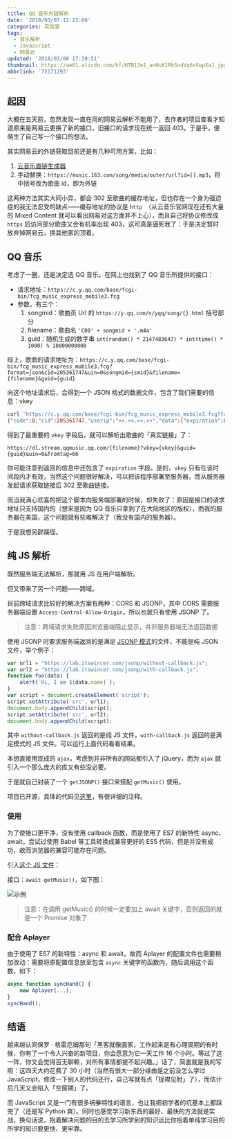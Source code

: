 ```yaml
---
title: QQ 音乐外链解析
date: '2018/03/07 12:23:06'
categories: 实验室
tags:
  - 音乐解析
  - Javascript
  - 网易云
updated: '2018/03/08 17:39:51'
thumbnail: https://ae01.alicdn.com/kf/HTB13e1_anHuK1RkSndVq6xVwpXaJ.jpg
abbrlink: '72171293'
---
```


## 起因

大概在五天前，忽然发现一直在用的网易云解析不能用了，去作者的项目查看才知道原来是网易云更换了新的接口，旧接口的请求现在统一返回 403。于是乎，便萌生了自己写一个接口的想法。<!-- more -->

其实网易云的外链获取目前还是有几种可用方案，比如：

1. [云音乐直链生成器](https://m1.jixun.moe/)
2. 手动替换：`https://music.163.com/song/media/outer/url?id=[].mp3`，将中括号改为歌曲 id，即为外链

这两种方法其实大同小异，都会 302 至歌曲的缓存地址，但也存在一个身为强迫症的我无法忍受的缺点——缓存地址的协议是 `http `（从云音乐官网现在还有大量的 Mixed Content 就可以看出网易对这方面并不上心），而且自己将协议修改成 `https` 后访问部分歌曲又会有机率出现 403，这可真是逼死我了：于是决定暂时放弃掉网易云，换其他家的顶着。

## QQ 音乐

考虑了一圈，还是决定选 QQ 音乐。在网上也找到了 QQ 音乐所提供的接口：

- 请求地址：`https://c.y.qq.com/base/fcgi-bin/fcg_music_express_mobile3.fcg`
- 参数，有三个：
  1. songmid：歌曲页 Url 的 `https://y.qq.com/n/yqq/song/{}.html` 括号部分
  2. filename：歌曲名 `'C00' + songmid + '.m4a' `
  3. guid：随机生成的数字串 `int(random() * 2147483647) * int(time() * 1000) % 10000000000`

综上，歌曲的请求地址为：`https://c.y.qq.com/base/fcgi-bin/fcg_music_express_mobile3.fcg?format=json&cid=205361747&uin=0&songmid={smid}&filename={filename}&guid={guid}`

向这个地址请求后，会得到一个 JSON 格式的数据文件，包含了我们需要的信息：vkey

```bash
curl 'https://c.y.qq.com/base/fcgi-bin/fcg_music_express_mobile3.fcg?format=json&cid=205361747&uin=0&songmid={smid}&filename={filename}&guid={guid}'
{"code":0,"cid":205361747,"userip":"××.××.××.××","data":{"expiration":80400,"items":[{"subcode":104001,"songmid":"000uhMwj387EBp","filename":"C00000uhMwj387EBp.m4a","vkey":"B6BB8F604606DFDC82FD81CE33BC9C0277365D4B8B1BC8BCC909E408EAC9822315B2B9D021F42B495FA14AADCB598B21BCDB867931B7A953"}]}}
```

得到了最重要的 `vkey` 字段后，就可以解析出歌曲的「真实链接」了：

`https://dl.stream.qqmusic.qq.com/{filename}?vkey={vkey}&guid={guid}&uin=0&fromtag=66`

你可能注意到返回的信息中还包含了 `expiration` 字段。是的，`vkey` 只有在该时间段内才有效，当然这个问题很好解决，可以把该程序部署至服务器，而从服务器发起请求获取链接后 302 至歌曲链接。

而当我满心欢喜的把这个脚本向服务端部署的时候，却失败了：原因是接口的请求地址只支持国内的（想来是因为 QQ 音乐只拿到了在大陆地区的版权），而我的服务器在美国，这个问题就有些难解决了（我没有国内的服务器）。

于是我想另辟蹊径。

## 纯 JS 解析

既然服务端无法解析，那就用 JS 在用户端解析。

但又带来了另一个问题——跨域。

目前跨域请求比较好的解决方案有两种：CORS 和 JSONP，其中 CORS 需要服务器端设置 `Access-Control-Allow-Origin`，所以也就只有使用 JSONP 了。

> 注意：跨域请求失败原因浏览器端阻止显示，并非服务器端无法返回数据

使用 JSONP 时要求服务端返回的是满足 [JSONP 模式](https://zh.wikipedia.org/wiki/JSONP#%E5%8E%9F%E7%90%86)的文件，不能是纯 JSON 文件，举个例子：

```javascript
var url1 = "https://lab.itswincer.com/jsonp/without-callback.js";
var url2 = "https://lab.itswincer.com/jsonp/with-callback.js";
function foo(data) {
    alert(`Hi, I am ${data.name}`);
}
var script = document.createElement('script');
script.setAttribute('src', url1);
document.body.appendChild(script);
script.setAttribute('src', url2);
document.body.appendChild(script);
```

其中 `without-callback.js` 返回的是纯 JS 文件，`with-callback.js` 返回的是满足模式的 JS 文件。可以运行上面代码看看结果。

本想直接用现成的 `ajax`，考虑到并非所有的网站都引入了 jQuery，而为 `ajax` 就引入一个那么庞大的库又有些没必要。

于是就自己封装了一个 `getJSONP()` 接口来搭配 `getMusic()` 使用。

项目已开源，具体的代码见[这里](https://github.com/WincerChan/QQMusic-Parse)，有很详细的注释。

### 使用

为了使接口更干净，没有使用 callback 函数，而是使用了 ES7 的新特性 async、await。尝试过使用 Babel 等工具转换成兼容更好的 ES5 代码，但是并没有成功，故而浏览器的兼容可能存在问题。

引入[这个 JS 文件](https://cdn.jsdelivr.net/gh/wincerchan/QQMusic-Parse@0.3/parse.min.js)：

接口：`await getMusic()`，如下图：

![示例](https://res.cloudinary.com/wincer/image/upload/v1530844981/blog/qqmusic_parse/sample.png)

> 注意：在调用 getMusic() 的时候一定要加上 await 关键字，否则返回的就是一个 Promise 对象了

### 配合 Aplayer

由于使用了 ES7 的新特性：async 和 await，故而 Aplayer 的配置文件也需要稍加改动：需要将原配置信息放至包含 `async` 关键字的函数内，随后调用这个函数，如下：

```javascript
async function syncHand() {
    new Aplayer(...);
}
syncHand();
```

## 结语

越来越认同保罗 · 格雷厄姆那句「黑客就像画家，工作起来是有心理周期的有时候，你有了一个令人兴奋的新项目，你会愿意为它一天工作 16 个小时。等过了这一阵，你又会觉得百无聊赖，对所有事情都提不起兴趣。」话了，简直就是我的写照：这四天大约花费了 30 小时（当然有很大一部分缘由是之前没怎么学过 JavaScript，修改一下别人的代码还行，自己写就有点「捉襟见肘」了），而估计后几天又会陷入「空窗期」了。

而 JavaScript 又是一门有很多~~坑爹~~特性的语言，也让我把初学者的坑基本上都踩完了（还是写 Python 爽）。同时也感觉学习新东西的最好、最快的方法就是实战，换句话说，抱着解决问题的目的去学习所学到的知识远比你抱着单纯学习目的所学的知识要更快、更牢靠。
